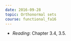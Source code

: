 ```yaml
---
date: 2016-09-28
topic: Orthonormal sets
course: functional_fa16
---
```

- *Reading*: Chapter 3.4, 3.5.

